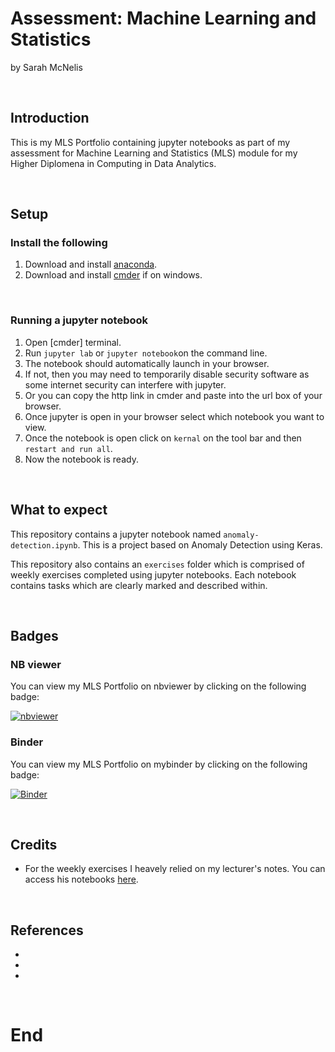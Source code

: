 # Assessment: Machine Learning and Statistics

by Sarah McNelis

<br>

## Introduction

This is my MLS Portfolio containing jupyter notebooks as part of my assessment for Machine Learning and Statistics (MLS) module for my Higher Diplomena in Computing in Data Analytics.

<br>

## Setup

### Install the following

1. Download and install [anaconda](https://docs.anaconda.com/anaconda/install/index.html).
2. Download and install [cmder](https://cmder.app/) if on windows.

<br>

### Running a jupyter notebook

1. Open [cmder] terminal.
2. Run `jupyter lab` or `jupyter notebook`on the command line.
3. The notebook should automatically launch in your browser. 
4. If not, then you may need to temporarily disable security software as some internet security can interfere with jupyter. 
5. Or you can copy the http link in cmder and paste into the url box of your browser. 
6. Once jupyter is open in your browser select which notebook you want to view. 
7. Once the notebook is open click on `kernal` on the tool bar and then `restart and run all`. 
8. Now the notebook is ready. 

<br>

## What to expect

This repository contains a jupyter notebook named `anomaly-detection.ipynb`. This is a project based on Anomaly Detection using Keras. 

This repository also contains an `exercises` folder which is comprised of weekly exercises completed using jupyter notebooks. Each notebook contains tasks which are clearly marked and described within. 

<br>

## Badges

### NB viewer
You can view my MLS Portfolio on nbviewer by clicking on the following badge:

[![nbviewer](https://raw.githubusercontent.com/jupyter/design/master/logos/Badges/nbviewer_badge.svg)](https://nbviewer.org/github/SarahMcN25/machine_statistics_assessment/tree/main/)


### Binder
You can view my MLS Portfolio on mybinder by clicking on the following badge:

[![Binder](https://mybinder.org/badge_logo.svg)](https://mybinder.org/v2/gh/SarahMcN25/machine_statistics_assessment/HEAD)

<br>

## Credits

- For the weekly exercises I heavely relied on my lecturer's notes. You can access his notebooks [here](https://github.com/ianmcloughlin/2223-S1-machine-learn-stats/tree/main/notebooks).

<br>

## References
-
-
-

<br>

# End